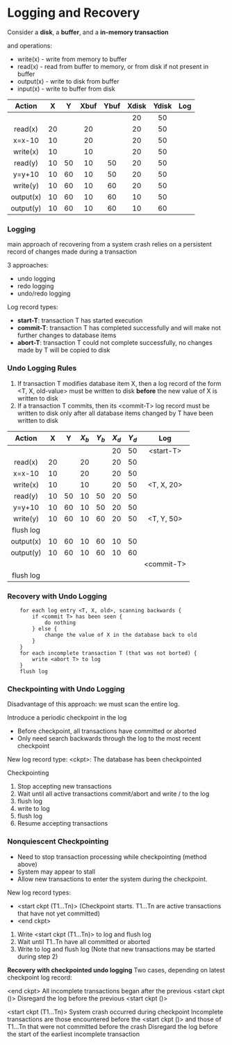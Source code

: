 
# Logging and Recovery
Consider a **disk**, a **buffer**, and a **in-memory transaction**

and operations:
- write(x) - write from memory to buffer
- read(x) - read from buffer to memory, or from disk if not present in buffer
- output(x) - write to disk from buffer 
- input(x) - write to buffer from disk

|   Action  |  X |  Y | Xbuf | Ybuf | Xdisk | Ydisk | Log |
|:---------:|:--:|:--:|:----:|:----:|:-----:|:-----:|:---:|
|           |    |    |      |      |   20  |   50  |     |
|  read(x)  | 20 |    |  20  |      |   20  |   50  |     |
|   x=x-10  | 10 |    |  20  |      |   20  |   50  |     |
|  write(x) | 10 |    |  10  |      |   20  |   50  |     |
|  read(y)  | 10 | 50 |  10  |  50  |   20  |   50  |     |
|   y=y+10  | 10 | 60 |  10  |  50  |   20  |   50  |     |
|  write(y) | 10 | 60 |  10  |  60  |   20  |   50  |     |
| output(x) | 10 | 60 |  10  |  60  |   10  |   50  |     |
| output(y) | 10 | 60 |  10  |  60  |   10  |   60  |     |

### Logging
main approach of recovering from a system crash relies on a persistent record of changes made during a transaction

3 approaches:
- undo logging
- redo logging
- undo/redo logging

Log record types:
- **start-T**: transaction T has started execution
- **commit-T**: transaction T has completed successfully and will make not further changes to database items
- **abort-T**: transaction T could not complete successfully, no changes made by T will be copied to disk

### Undo Logging Rules
1. If transaction T modifies database item X, then a log record of the form <T, X, old-value> must be written to disk **before** the new value of X is written to disk
2. If a transaction T commits, then its \<commit-T\> log record must be written to disk only after all database items changed by T have been written to disk

|   Action  |  X |  Y | $X_b$ | $Y_b$ | $X_d$ | $Y_d$ |      Log     |
|:---------:|:--:|:--:|:-----:|:-----:|:-----:|:-----:|:------------:|
|           |    |    |       |       |   20  |   50  |  \<start-T\> |
|  read(x)  | 20 |    |   20  |       |   20  |   50  |              |
|   x=x-10  | 10 |    |   20  |       |   20  |   50  |              |
|  write(x) | 10 |    |   10  |       |   20  |   50  | \<T, X, 20\> |
|  read(y)  | 10 | 50 |   10  |   50  |   20  |   50  |              |
|   y=y+10  | 10 | 60 |   10  |   50  |   20  |   50  |              |
|  write(y) | 10 | 60 |   10  |   60  |   20  |   50  | \<T, Y, 50\> |
| flush log |    |    |       |       |       |       |              |
| output(x) | 10 | 60 |   10  |   60  |   10  |   50  |              |
| output(y) | 10 | 60 |   10  |   60  |   10  |   60  |              |
|           |    |    |       |       |       |       | \<commit-T\> |
| flush log |    |    |       |       |       |       |              |

### Recovery with Undo Logging

		for each log entry <T, X, old>, scanning backwards {
			if <commit T> has been seen {
				do nothing
			} else {
				change the value of X in the database back to old
			}
		}
		for each incomplete transaction T (that was not borted) {
			write <abort T> to log
		}
		flush log

### Checkpointing with Undo Logging
Disadvantage of this approach: we must scan the entire log.

Introduce a periodic checkpoint in the log
- Before checkpoint, all transactions have committed or aborted
- Only need search backwards through the log to the most recent checkpoint

New log record type:
\<ckpt>: The database has been checkpointed

Checkpointing
1. Stop accepting new transactions
2. Wait until all active transactions commit/abort and write <commit T>/<abort T> to the log
3. flush log
4. write <ckpt> to log
5. flush log
6. Resume accepting transactions

### Nonquiescent Checkpointing
- Need to stop transaction processing while checkpointing (method above)
- System may appear to stall
- Allow new transactions to enter the system during the checkpoint.

New log record types:
- \<start ckpt (T1...Tn)> (Checkpoint starts. T1...Tn are active transactions that
have not yet committed)
- \<end ckpt>

1. Write \<start ckpt (T1...Tn)> to log and flush log
2. Wait until T1..Tn have all committed or aborted
3. Write <end ckpt> to log and flush log
(Note that new transactions may be started during step 2)

**Recovery with checkpointed undo logging**
Two cases, depending on latest checkpoint log record:

\<end ckpt>
All incomplete transactions began after the previous \<start ckpt ()>
Disregard the log before the previous \<start ckpt ()> 

\<start ckpt (T1...Tn)>
System crash occurred during checkpoint
Incomplete transactions are those encountered before the \<start ckpt ()> and those of T1...Tn that were not committed before the crash
Disregard the log before the start of the earliest incomplete transaction

<!--stackedit_data:
eyJoaXN0b3J5IjpbMTA4MzU0MzY1MCwxNDM0MjQ3Mzk2LDE2Mj
c4MzA4ODcsLTEyMDg1ODQ2NTUsNzcxNDk4ODQ0LC03NDQ3NjUy
ODQsNDIzMTkwOTJdfQ==
-->